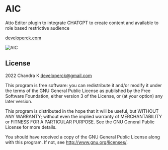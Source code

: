 # AIC #

Atto Editor plugin to integrate CHATGPT to create content and available to role based restrictive audience

[developerck.com](developerck.com)

![AIC](https://github.com/developerck/moodle-atto_aic/actions/workflows/main.yml/badge.svg?branch=main)
## License ##

2022 Chandra K <developerck@gmail.com>

This program is free software: you can redistribute it and/or modify it under
the terms of the GNU General Public License as published by the Free Software
Foundation, either version 3 of the License, or (at your option) any later
version.

This program is distributed in the hope that it will be useful, but WITHOUT ANY
WARRANTY; without even the implied warranty of MERCHANTABILITY or FITNESS FOR A
PARTICULAR PURPOSE.  See the GNU General Public License for more details.

You should have received a copy of the GNU General Public License along with
this program.  If not, see <http://www.gnu.org/licenses/>.
